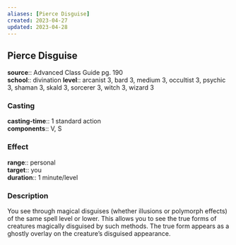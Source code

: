 ```yaml
---
aliases: [Pierce Disguise]
created: 2023-04-27
updated: 2023-04-28
---
```


## Pierce Disguise

**source**:: Advanced Class Guide pg. 190  
**school**:: divination
**level**:: arcanist 3, bard 3, medium 3, occultist 3, psychic 3, shaman 3, skald 3, sorcerer 3, witch 3, wizard 3

### Casting

**casting-time**:: 1 standard action  
**components**:: V, S

### Effect

**range**:: personal  
**target**:: you  
**duration**:: 1 minute/level

### Description

You see through magical disguises (whether illusions or polymorph effects) of the same spell level or lower. This allows you to see the true forms of creatures magically disguised by such methods. The true form appears as a ghostly overlay on the creature’s disguised appearance.
